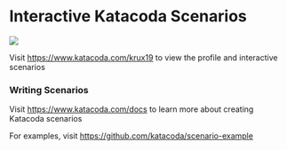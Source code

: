 # Interactive Katacoda Scenarios

[![](http://shields.katacoda.com/katacoda/krux19/count.svg)](https://www.katacoda.com/krux19 "Get your profile on Katacoda.com")

Visit https://www.katacoda.com/krux19 to view the profile and interactive scenarios

### Writing Scenarios
Visit https://www.katacoda.com/docs to learn more about creating Katacoda scenarios

For examples, visit https://github.com/katacoda/scenario-example
